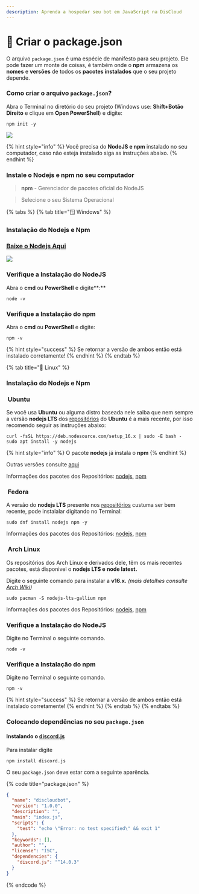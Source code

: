 ```yaml
---
description: Aprenda a hospedar seu bot em JavaScript na DisCloud
---
```


# 📄 Criar o package.json

O arquivo `package.json` é uma espécie de manifesto para seu projeto. Ele pode fazer um monte de coisas, é também onde o **npm** armazena os **nomes** e **versões** de todos os **pacotes instalados** que o seu projeto depende.

### Como criar o arquivo `package.json`?

Abra o Terminal no diretório do seu projeto (Windows use: **Shift+Botão Direito** e clique em **Open PowerShell**) e digite:

```
npm init -y
```

![](../../../.gitbook/assets/npm-init.gif)

{% hint style="info" %}
Você precisa do **NodeJS e npm** instalado no seu computador, caso não esteja instalado siga as instruções abaixo.
{% endhint %}

### Instale o Nodejs e npm no seu computador

> **npm** - Gerenciador de pacotes oficial do NodeJS

> Selecione o seu Sistema Operacional

{% tabs %}
{% tab title="🪟 Windows" %}
### Instalação do Nodejs e Npm

### [Baixe o Nodejs Aqui](https://nodejs.org/en/)

![](<../../../.gitbook/assets/image (3).png>)

### Verifique a Instalação do NodeJS

Abra o **cmd** ou **PowerShell** e digite**:**

```
node -v
```

### Verifique a Instalação do npm

Abra o **cmd** ou **PowerShell** e digite:

```
npm -v
```

{% hint style="success" %}
Se retornar a versão de ambos então está instalado corretamente!
{% endhint %}
{% endtab %}

{% tab title="🐧 Linux" %}
### Instalação do Nodejs e Npm

### <img src="../../../.gitbook/assets/ubuntu.png" alt="" data-size="line"> Ubuntu

Se você usa **Ubuntu** ou alguma distro baseada nele saiba que nem sempre a versão **nodejs LTS** dos [repositórios](https://packages.ubuntu.com/search?keywords=nodejs\&searchon=names\&suite=all\&section=all) do **Ubuntu** é a mais recente, por isso recomendo seguir as instruções abaixo:

```
curl -fsSL https://deb.nodesource.com/setup_16.x | sudo -E bash -
sudo apt install -y nodejs
```

{% hint style="info" %}
O pacote **nodejs** já instala o **npm**
{% endhint %}

Outras versões consulte [aqui](https://github.com/nodesource/distributions/blob/master/README.md#installation-instructions)

Informações dos pacotes dos Repositórios: [nodejs](https://packages.ubuntu.com/search?keywords=nodejs\&searchon=names\&suite=all\&section=all), [npm](https://packages.ubuntu.com/search?suite=all\&section=all\&arch=any\&keywords=npm\&searchon=names)

### <img src="../../../.gitbook/assets/fedora.png" alt="" data-size="line"> Fedora

A versão do **nodejs LTS** presente nos [repositórios](https://packages.fedoraproject.org/pkgs/nodejs/nodejs/) custuma ser bem recente, pode instalalar digitando no Terminal:

```
sudo dnf install nodejs npm -y
```

Informações dos pacotes dos Repositórios: [nodejs](https://packages.fedoraproject.org/pkgs/nodejs/nodejs/), [npm](https://packages.fedoraproject.org/pkgs/nodejs/npm/)

### <img src="../../../.gitbook/assets/arch.png" alt="" data-size="line"> Arch Linux

Os repositórios dos Arch Linux e derivados dele, têm os mais recentes pacotes, está disponivel o **nodejs LTS e** **node latest.**&#x20;

Digite o seguinte comando para instalar a **v16.x.** _(mais detalhes consulte_ [_Arch Wiki_](https://wiki.archlinux.org/title/Node.js#Installation)_)_

```
sudo pacman -S nodejs-lts-gallium npm
```

Informações dos pacotes dos Repositórios: [nodejs](https://archlinux.org/packages/community/x86\_64/nodejs-lts-gallium/), [npm](https://archlinux.org/packages/community/any/npm/)

### Verifique a Instalação do NodeJS

Digite no Terminal o seguinte comando.

```
node -v
```

### Verifique a Instalação do npm

Digite no Terminal o seguinte comando.

```
npm -v
```

{% hint style="success" %}
Se retornar a versão de ambos então está instalado corretamente!
{% endhint %}
{% endtab %}
{% endtabs %}

### Colocando dependências no seu `package.json`

#### Instalando o [discord.js](https://www.npmjs.com/package/discord.js?source=post\_page-----7b5fe27cb6fa----------------------)

Para instalar digite

```
npm install discord.js
```

O seu `package.json` deve estar com a seguinte aparência.

{% code title="package.json" %}
```json
{
  "name": "discloudbot",
  "version": "1.0.0",
  "description": "",
  "main": "index.js",
  "scripts": {
    "test": "echo \"Error: no test specified\" && exit 1"
  },
  "keywords": [],
  "author": "",
  "license": "ISC",
  "dependencies": {
    "discord.js": "^14.0.3"
  }
}
```
{% endcode %}
